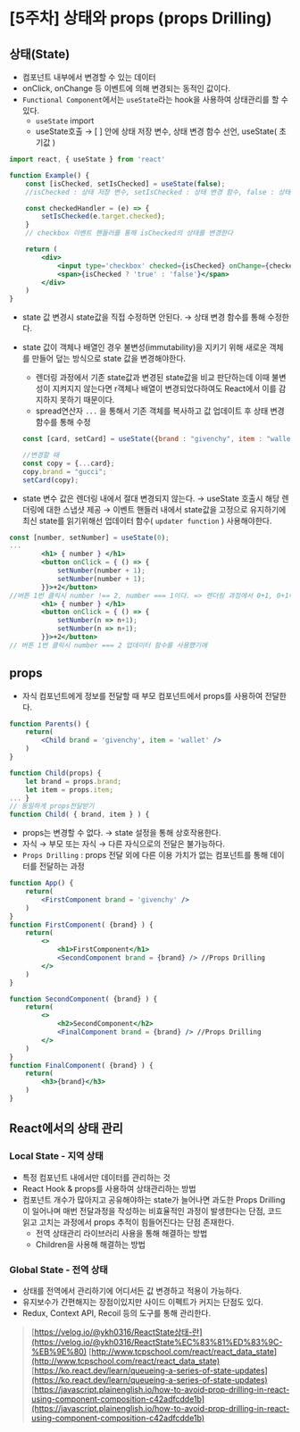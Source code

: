 # [5주차] 상태와 props (props Drilling)

## 상태(State)

- 컴포넌트 내부에서 변경할 수 있는 데이터
- onClick, onChange 등 이벤트에 의해 변경되는 동적인 값이다.
- `Functional Component`에서는 `useState`라는 hook을 사용하여 상태관리를 할 수 있다.
    - `useState` import
    - useState호출 → [ ] 안에 상태 저장 변수, 상태 변경 함수 선언, useState( 초기값 )

```jsx
import react, { useState } from 'react'

function Example() {
	const [isChecked, setIsChecked] = useState(false);
	//isChecked : 상태 저장 변수, setIsChecked : 상태 변경 함수, false : 상태 초기값

	const checkedHandler = (e) => {
		setIsChecked(e.target.checked);
	}
	// checkbox 이벤트 핸들러를 통해 isChecked의 상태를 변경한다

	return (
		<div>
			<input type='checkbox' checked={isChecked} onChange={checkedHandler} />
			<span>{isChecked ? 'true' : 'false'}</span>
		</div>
	)
}
```

- state 값 변경시 state값을 직접 수정하면 안된다. → 상태 변경 함수를 통해 수정한다.
- state 값이 객체나 배열인 경우 불변성(immutability)을 지키기 위해 새로운 객체를 만들어 덮는 방식으로 state 값을 변경해야한다.
    - 렌더링 과정에서 기존 state값과 변경된 state값을 비교 판단하는데 이때 불변성이 지켜지지 않는다면 r객체나 배열이 변경되었다하여도 React에서 이를 감지하지 못하기 때문이다.
    - spread연산자 `...` 을 통해서 기존 객체를 복사하고 값 업데이트 후 상태 변경함수를 통해 수정
    
    ```jsx
    const [card, setCard] = useState({brand : "givenchy", item : "wallet"})
    
    //변경할 때
    const copy = {...card};
    copy.brand = "gucci";
    setCard(copy);
    ```
    
- state 변수 값은 렌더링 내에서 절대 변경되지 않는다. → useState 호출시 해당 렌더링에 대한 스냅샷 제공 → 이벤트 핸들러 내에서 state값을 고정으로 유지하기에 최신 state를 읽기위해선 업데이터 함수( `updater function` ) 사용해야한다.

```jsx
const [number, setNumber] = useState(0);
...
		<h1> { number } </h1>
		<button onClick = { () => {
			setNumber(number + 1);
			setNumber(number + 1);
		}}>+2</button>
//버튼 1번 클릭시 number !== 2, number === 1이다. => 렌더링 과정에서 0+1, 0+1이 두 번 반복임
		<h1> { number } </h1>
		<button onClick = { () => {
			setNumber(n => n+1);
			setNumber(n => n+1);
		}}>+2</button>
// 버튼 1번 클릭시 number === 2 업데이터 함수를 사용했기에
```

## props

- 자식 컴포넌트에게 정보를 전달할 때 부모 컴포넌트에서 props를 사용하여 전달한다.

```jsx
function Parents() {
	return(
		<Child brand = 'givenchy', item = 'wallet' />
	)
}

function Child(props) {
	let brand = props.brand;
	let item = props.item;
... }
// 동일하게 props전달받기
function Child( { brand, item } ) {
```

- props는 변경할 수 없다. → state 설정을 통해 상호작용한다.
- 자식 → 부모 또는 자식 → 다른 자식으로의 전달은 불가능하다.
- `Props Drilling` : props 전달 외에 다른 이용 가치가 없는 컴포넌트를 통해 데이터를 전달하는 과정

```jsx
function App() {
	return(
		<FirstComponent brand = 'givenchy' />
	) 
}
function FirstComponent( {brand} ) {
	return(
		<>
			<h1>FirstComponent</h1>
			<SecondComponent brand = {brand} /> //Props Drilling
		</>
	)
}

function SecondComponent( {brand} ) {
	return(
		<>
			<h2>SecondComponent</h2>
			<FinalComponent brand = {brand} /> //Props Drilling
		</>
	)
}
function FinalComponent( {brand} ) {
	return(
		<h3>{brand}</h3>
	)
}
```

## React에서의 상태 관리

### Local State - 지역 상태

- 특정 컴포넌트 내에서만 데이터를 관리하는 것
- React Hook & props를 사용하여 상태관리하는 방법
- 컴포넌트 개수가 많아지고 공유해야하는 state가 늘어나면 과도한 Props Drilling이 일어나며 매번 전달과정을 작성하는 비효율적인 과정이 발생한다는 단점, 코드 읽고 고치는 과정에서 props 추적이 힘들어진다는 단점 존재한다.
    - 전역 상태관리 라이브러리 사용을 통해 해결하는 방법
    - Children을 사용해 해결하는 방법

### Global State - 전역 상태

- 상태를 전역에서 관리하기에 어디서든 값 변경하고 적용이 가능하다.
- 유지보수가 간편해지는 장점이있지만 사이드 이펙트가 커지는 단점도 있다.
- Redux, Context API, Recoil 등의 도구를 통해 관리한다.

> [https://velog.io/@ykh0316/ReactState상태-란](https://velog.io/@ykh0316/ReactState%EC%83%81%ED%83%9C-%EB%9E%80)
[http://www.tcpschool.com/react/react_data_state](http://www.tcpschool.com/react/react_data_state)
[https://ko.react.dev/learn/queueing-a-series-of-state-updates](https://ko.react.dev/learn/queueing-a-series-of-state-updates)
[https://javascript.plainenglish.io/how-to-avoid-prop-drilling-in-react-using-component-composition-c42adfcdde1b](https://javascript.plainenglish.io/how-to-avoid-prop-drilling-in-react-using-component-composition-c42adfcdde1b)
>